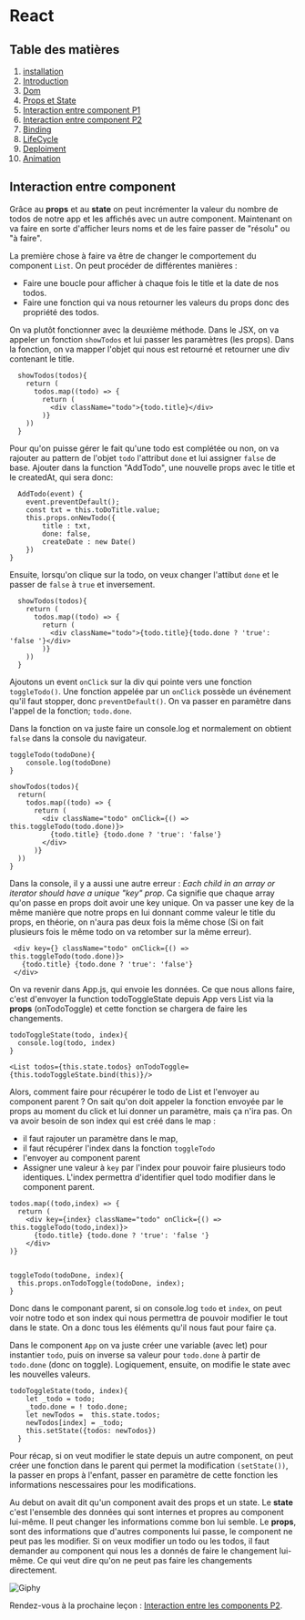 # React

## Table des matières

1. [installation](./Installation.md) 
2. [Introduction](./introduction.md) 
3. [Dom](./Dom.md)
4. [Props et State](./PropsEtState.md)
5. [Interaction entre component P1](./InteractionEntreComponentPartie1.md) 
6. [Interaction entre component P2](./InteractionEntreComponentPartie2.md) 
7. [Binding](./Binding.md)
8. [LifeCycle](./LifeCycle.md)
9. [Deploiment](./Deploiment.md)
10. [Animation](./Animations.md)


## Interaction entre component

Grâce au **props** et au **state** on peut incrémenter la valeur du nombre de todos de notre app et les affichés avec un autre component. Maintenant on va faire en sorte d'afficher leurs noms et de les faire passer de "résolu" ou "à faire". 

La première chose à faire va être de changer le comportement du component `List`. On peut procéder de différentes manières : 
- Faire une boucle pour afficher à chaque fois le title et la date de nos todos.
- Faire une fonction qui va nous retourner les valeurs du props donc des propriété des todos.

On va plutôt fonctionner avec la deuxième méthode. Dans le JSX, on va appeler un fonction `showTodos` et lui passer les paramètres (les props). Dans la fonction, on va mapper l'objet qui nous est retourné et retourner une div contenant le title.

```JS
  showTodos(todos){
    return (
      todos.map((todo) => {
        return (
          <div className="todo">{todo.title}</div>
        )}
    ))
  }
```

Pour qu'on puisse gérer le fait qu'une todo est complétée ou non, on va rajouter au pattern de l'objet `todo` l'attribut `done` et lui assigner `false` de base. Ajouter dans la function "AddTodo", une nouvelle props avec le title et le createdAt, qui sera donc:

```JS
  AddTodo(event) {
    event.preventDefault();
    const txt = this.toDoTitle.value;
    this.props.onNewTodo({
        title : txt,
        done: false,
        createDate : new Date()
    })
}
```

Ensuite, lorsqu'on clique sur la todo, on veux changer l'attibut `done` et le passer de `false` à `true` et inversement.

```JS
  showTodos(todos){
    return (
      todos.map((todo) => {
        return (
          <div className="todo">{todo.title}{todo.done ? 'true': 'false '}</div>
        )}
    ))
  }
```

Ajoutons un event `onClick` sur la div qui pointe vers une fonction `toggleTodo()`. Une fonction appelée par un `onClick` possède un événement qu'il faut stopper, donc `preventDefault()`. On va passer en paramètre dans l'appel de la fonction; `todo.done`. 

Dans la fonction on va juste faire un console.log et normalement on obtient `false` dans la console du navigateur.

```JS
toggleTodo(todoDone){
    console.log(todoDone)
}  

showTodos(todos){
  return(
    todos.map((todo) => {
      return (
        <div className="todo" onClick={() => this.toggleTodo(todo.done)}>
          {todo.title} {todo.done ? 'true': 'false'}
        </div>
      )}
  ))
}
```

Dans la console, il y a aussi une autre erreur : *Each child in an array or iterator should have a unique "key" prop*. Ca signifie que chaque array qu'on passe en props doit avoir une key unique. On va passer une key de la même manière que notre props en lui donnant comme valeur le title du props, en théorie, on n'aura pas deux fois la même chose (Si on fait plusieurs fois le même todo on va retomber sur la même erreur). 
```JS
 <div key={} className="todo" onClick={() => this.toggleTodo(todo.done)}>
   {todo.title} {todo.done ? 'true': 'false'}
 </div>
```
On va revenir dans App.js, qui envoie les données. Ce que nous allons faire, c'est d'envoyer la function todoToggleState depuis App vers List via la **props** (onTodoToggle) et cette fonction se chargera de faire les changements.

```JS
todoToggleState(todo, index){
  console.log(todo, index)
}

<List todos={this.state.todos} onTodoToggle={this.todoToggleState.bind(this)}/>
```

Alors, comment faire pour récupérer le todo de List et l'envoyer au component parent ? On sait qu'on doit appeler la fonction envoyée par le props au moment du click et lui donner un paramètre, mais ça n'ira pas. On va avoir besoin de son index qui est créé dans le map :
- il faut rajouter un paramètre dans le map,
- il faut récupérer l'index dans la fonction `toggleTodo`
- l'envoyer au component parent
- Assigner une valeur à `key` par l'index pour pouvoir faire plusieurs todo identiques.
L'index permettra d'identifier quel todo modifier dans le component parent.

```JS
todos.map((todo,index) => {
  return (
    <div key={index} className="todo" onClick={() => this.toggleTodo(todo,index)}>
      {todo.title} {todo.done ? 'true': 'false '}
    </div>
)}


toggleTodo(todoDone, index){
  this.props.onTodoToggle(todoDone, index);
}  
```

Donc dans le componant parent, si on console.log `todo` et `index`, on peut voir notre todo et son index qui nous permettra de pouvoir modifier le tout dans le state. On a donc tous les éléments qu'il nous faut pour faire ça.

Dans le component `App` on va juste créer une variable (avec let) pour instantier `todo`, puis on inverse sa valeur pour `todo.done` à partir de `todo.done` (donc on toggle). Logiquement, ensuite, on modifie le state avec les nouvelles valeurs.

```JS
todoToggleState(todo, index){
    let _todo = todo;
    _todo.done = ! todo.done;
    let newTodos =  this.state.todos; 
    newTodos[index] = _todo;
    this.setState({todos: newTodos})
  }
```

Pour récap, si on veut modifier le state depuis un autre component, on peut créer une fonction dans le parent qui permet la modification `(setState())`, la passer en props à l'enfant, passer en paramètre de cette fonction les informations nescessaires pour les modifications.

Au debut on avait dit qu'un component avait des props et un state. Le **state** c'est l'ensemble des données qui sont internes et propres au component lui-même. Il peut changer les informations comme bon lui semble. Le **props**, sont des informations que d'autres components lui passe, le component ne peut pas les modifier. Si on veux modifier un todo ou les todos, il faut demander au component qui nous les a donnés de faire le changement lui-même. Ce qui veut dire qu'on ne peut pas faire les changements directement.

![Giphy](https://media.giphy.com/media/3oEjI1JmchoJMbIJYQ/giphy.gif)

Rendez-vous à la prochaine leçon : [Interaction entre les components P2](./InteractionEntreComponentPartie2.md).